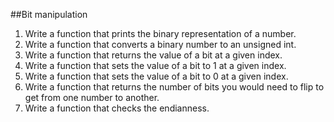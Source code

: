 ##Bit manipulation
1. Write a function that prints the binary representation of a number.
2. Write a function that converts a binary number to an unsigned int.
3. Write a function that returns the value of a bit at a given index.
4. Write a function that sets the value of a bit to 1 at a given index.
5. Write a function that sets the value of a bit to 0 at a given index.
6. Write a function that returns the number of bits you would need to flip to get from one number to another.
7. Write a function that checks the endianness.
